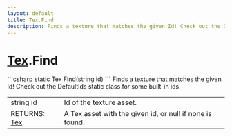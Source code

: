 ```yaml
---
layout: default
title: Tex.Find
description: Finds a texture that matches the given Id! Check out the DefaultIds static class for some built-in ids.
---
```

# [Tex]({{site.url}}/Pages/Reference/Tex.html).Find

<div class='signature' markdown='1'>
```csharp
static Tex Find(string id)
```
Finds a texture that matches the given Id! Check out the
DefaultIds static class for some built-in ids.
</div>

|  |  |
|--|--|
|string id|Id of the texture asset.|
|RETURNS: [Tex]({{site.url}}/Pages/Reference/Tex.html)|A Tex asset with the given id, or null if none is found.|




